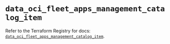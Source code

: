 # `data_oci_fleet_apps_management_catalog_item`

Refer to the Terraform Registry for docs: [`data_oci_fleet_apps_management_catalog_item`](https://registry.terraform.io/providers/oracle/oci/7.19.0/docs/data-sources/fleet_apps_management_catalog_item).
